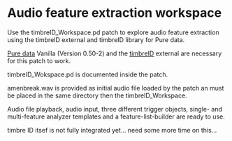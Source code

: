 # Audio feature extraction workspace

Use the timbreID_Workspace.pd patch to explore audio feature extraction using
the timbreID external and timbreID library for Pure data.

[Pure data](http://puredata.info/downloads/pure-data) Vanilla (Version 0.50-2) and the [timbreID](https://github.com/wbrent/timbreID) external are necessary for this patch to work.

timbreID_Wokspace.pd is documented inside the patch.

amenbreak.wav is provided as initial audio file loaded by the patch an must be placed in the same directory then the timbreID_Workspace.

Audio file playback, audio input, three different trigger objects, single- and multi-feature analyzer templates
and a feature-list-builder are ready to use.

timbre ID itsef is not fully integrated yet... need some more time on this...


